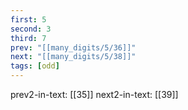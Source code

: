```yaml
---
first: 5
second: 3
third: 7
prev: "[[many_digits/5/36]]"
next: "[[many_digits/5/38]]"
tags: [odd]
---
```

prev2-in-text: [[35]]
next2-in-text: [[39]]
